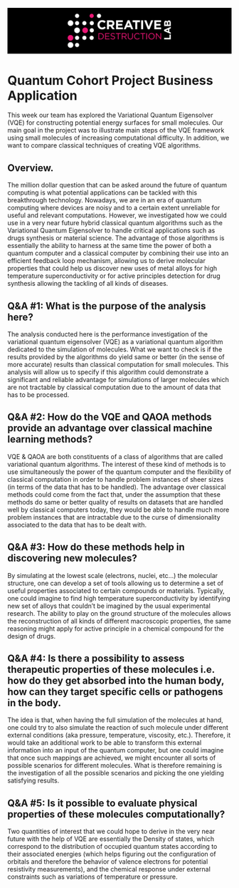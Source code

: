 ![CDL 2020 Cohort Project](../figures/CDL_logo.jpg)

# Quantum Cohort Project Business Application

This week our team has explored the Variational Quantum Eigensolver (VQE) for constructing potential energy surfaces for small molecules. Our main goal in the project was to illustrate main steps of the VQE framework using small molecules of increasing computational difficulty. In addition, we want to compare classical techniques of creating VQE algorithms.


## Overview.
The million dollar question that can be asked around the future of quantum computing is what potential applications can be tackled with this breakthrough technology. Nowadays, we are in an era of quantum computing where devices are noisy and to a certain extent unreliable for useful and relevant computations. However, we investigated how we could use in a very near future hybrid classical quantum algorithms such as the Variational Quantum Eigensolver to handle critical applications such as drugs synthesis or material science. The advantage of those algorithms is essentially the ability to harness at the same time the power of both a quantum computer and a classical computer by combining their use into an efficient feedback loop mechanism, allowing us to derive molecular properties that could help us discover new uses of metal alloys for high temperature superconductivity or for active principles detection for drug synthesis allowing the tackling of all kinds of diseases.


## Q&A #1: What is the purpose of the analysis here?

The analysis conducted here is the performance investigation of the variational quantum eigensolver (VQE) as a variational quantum algorithm dedicated to the simulation of molecules. What we want to check is if the results provided by the algorithms do yield same or better (in the sense of more accurate) results than classical computation for small molecules. This analysis will allow us to specify if this algorithm could demonstrate a significant and reliable advantage for simulations of larger molecules which are not tractable by classical computation due to the amount of data that has to be processed.


## Q&A #2: How do the VQE and QAOA methods provide an advantage over classical machine learning methods?

VQE & QAOA are both constituents of a class of  algorithms that are called variational quantum algorithms. The interest of these kind of methods is to use simultaneously the power of the quantum computer and the flexibility of classical computation in order to handle problem instances of  sheer sizes (in terms of the data that has to be handled). The advantage over classical methods could come from the fact that, under the assumption that these methods do same or better quality of results on datasets that are handled well by classical computers today, they would be able to handle much more problem instances that are intractable due to the curse of dimensionality associated to the data that has to be dealt with.

## Q&A #3: How do these methods help in discovering new molecules?

By simulating at the lowest scale (electrons, nuclei, etc…) the molecular structure, one can develop a set of tools allowing us to determine a set of useful properties associated to certain compounds or materials. Typically, one could imagine to find high temperature superconductivity by identifying new set of alloys that couldn’t be imagined by the usual experimental research. The ability to play on the ground structure of the molecules allows the reconstruction of all kinds of different macroscopic properties, the same reasoning might apply for active principle in a chemical compound for the design of drugs.

## Q&A #4: Is there a possibility to assess therapeutic properties of these molecules i.e. how do they get absorbed into the human body, how can they target specific cells or pathogens in the body.

The idea is that, when having the full simulation of the molecules at hand, one could try to also simulate the reaction of such molecule under different external conditions (aka pressure, temperature, viscosity, etc.). Therefore, it would take an additional work to be able to transform this external information into an input of the quantum computer, but one could imagine that once such mappings are achieved, we might encounter all sorts of possible scenarios for different molecules. What is therefore remaining is the investigation of all the possible scenarios and picking the one yielding satisfying results.

## Q&A #5: Is it possible to evaluate physical properties of these molecules computationally? 
Two quantities of interest that we could hope to derive in the very near future with the help of VQE are essentially the Density of states, which correspond to the distribution of occupied quantum states according to their associated energies (which helps figuring out the configuration of orbitals and therefore the behavior of valence electrons for potential resistivity measurements), and the chemical response under external constraints such as variations of temperature or pressure. 
